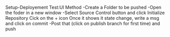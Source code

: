 Setup-Deployement Test:UI Method
-Create a Folder to be pushed
-Open the foder in a new window
-Select Source Control button and click Initialize Repository
Cick on the + icon
Once it shows it state change, write a msg and click on commit
-Post that (click on publish branch for first time) and push
